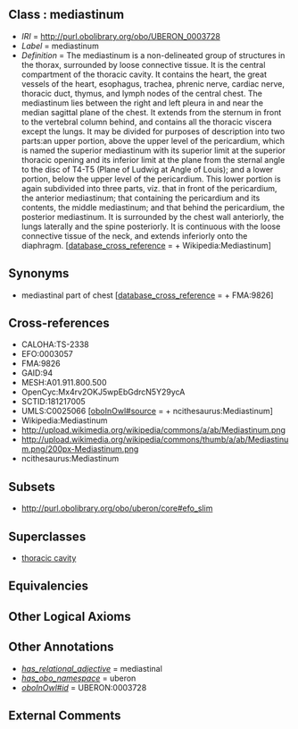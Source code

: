 
## Class : mediastinum

 * *IRI* = http://purl.obolibrary.org/obo/UBERON_0003728
 * *Label* = mediastinum
 * *Definition* = The mediastinum is a non-delineated group of structures in the thorax, surrounded by loose connective tissue. It is the central compartment of the thoracic cavity. It contains the heart, the great vessels of the heart, esophagus, trachea, phrenic nerve, cardiac nerve, thoracic duct, thymus, and lymph nodes of the central chest. The mediastinum lies between the right and left pleura in and near the median sagittal plane of the chest. It extends from the sternum in front to the vertebral column behind, and contains all the thoracic viscera except the lungs. It may be divided for purposes of description into two parts:an upper portion, above the upper level of the pericardium, which is named the superior mediastinum with its superior limit at the superior thoracic opening and its inferior limit at the plane from the sternal angle to the disc of T4-T5 (Plane of Ludwig at Angle of Louis); and a lower portion, below the upper level of the pericardium. This lower portion is again subdivided into three parts, viz. that in front of the pericardium, the anterior mediastinum; that containing the pericardium and its contents, the middle mediastinum; and that behind the pericardium, the posterior mediastinum. It is surrounded by the chest wall anteriorly, the lungs laterally and the spine posteriorly. It is continuous with the loose connective tissue of the neck, and extends inferiorly onto the diaphragm. [[database_cross_reference](../../ef/oboInOwl#hasDbXref.md) =  + Wikipedia:Mediastinum]

## Synonyms

 * mediastinal part of chest [[database_cross_reference](../../ef/oboInOwl#hasDbXref.md) =  + FMA:9826]

## Cross-references

 * CALOHA:TS-2338
 * EFO:0003057
 * FMA:9826
 * GAID:94
 * MESH:A01.911.800.500
 * OpenCyc:Mx4rv2OKJ5wpEbGdrcN5Y29ycA
 * SCTID:181217005
 * UMLS:C0025066 [[oboInOwl#source](../../ce/oboInOwl#source.md) =  + ncithesaurus:Mediastinum]
 * Wikipedia:Mediastinum
 * http://upload.wikimedia.org/wikipedia/commons/a/ab/Mediastinum.png
 * http://upload.wikimedia.org/wikipedia/commons/thumb/a/ab/Mediastinum.png/200px-Mediastinum.png
 * ncithesaurus:Mediastinum

## Subsets

 * http://purl.obolibrary.org/obo/uberon/core#efo_slim

## Superclasses

 * [thoracic cavity](../../UBERON/24/UBERON_0002224.md)

## Equivalencies


## Other Logical Axioms


## Other Annotations

 * *[has_relational_adjective](../../UBPROP/07/UBPROP_0000007.md)* = mediastinal
 * *[has_obo_namespace](../../ce/oboInOwl#hasOBONamespace.md)* = uberon
 * *[oboInOwl#id](../../id/oboInOwl#id.md)* = UBERON:0003728

## External Comments


